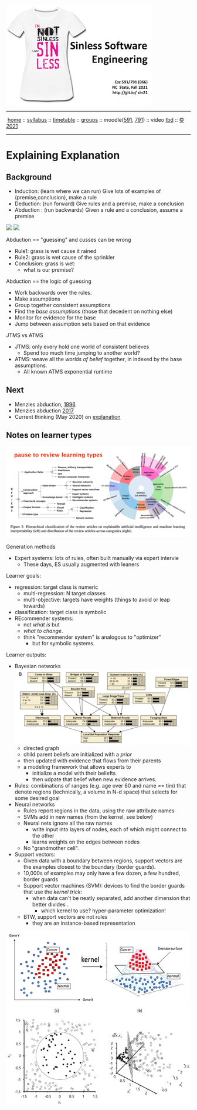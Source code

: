 <a name=top>
<a  href="https://git.io/sin21"><img  width=400 src="/docs/img/sin1.png"></a>       
<hr>
<p>
&nbsp;<a href="https://git.io/sin21">home</a> ::
<a href="https://github.com/txt/sin21/blob/master/docs/syllabus.md#top">syllabus</a> ::
<a href="https://github.com/txt/sin21/blob/master/docs/syllabus.md#timetable">timetable</a> ::
<a href="https://docs.google.com/spreadsheets/d/1n0zHiZlVYkLAEg5Lj1CVaLSEaeNy8iYjw8IMWYWs4Tk/edit?usp=sharing">groups</a> ::
moodle(<a href="https://moodle-courses2122.wolfware.ncsu.edu/course/view.php?id=3211">591</a>,
<a href="https://moodle-courses2122.wolfware.ncsu.edu/course/view.php?id=3211">791</a>) ::
video <a href="https://ncsu.hosted.panopto.com/Panopto/Pages/Sessions/List.aspx#folderID=a5998f03-01df-4c6c-91c1-ad80003f3c7c">tbd</a> ::
<a href="https://github.com/txt/sin21/blob/master/LICENSE.md#top">&copy; 2021</a>
<br>
<hr>

# Explaining Explanation

## Background

- Induction: (learn  where we can run) Give lots of examples of (premise,conclusion), make a  rule
- Deduction: (run  forward)  Give rules and a premise, make a conclusion
- Abduction :  (run backwards) Given a rule and a conclusion, assume a premise

<img src="http://images.slideplayer.com/15/4559301/slides/slide_5.jpg">

<img src="https://www.researchgate.net/profile/Maarten-Kleinhans/publication/48326326/figure/fig1/AS:307400054722561@1450301292381/Fig-A1-The-relation-between-abduction-deduction-and-induction-Several-alternative.png">

Abduction == "guessing"  and cusses can be  wrong

- Rule1: grass is  wet cause  it rained
- Rule2: grass is wet cause of the  sprinkler
- Conclusion: grass is wet:
  -  what  is  our premise?

Abduction  == the  logic of guessing

- Work  backwards over the  rules.
- Make assumptions
- Group together consistent  assumptions
- Find the  _base assumptions_ (those that decedent on nothing else)
- Monitor for evidence for the base
- Jump between assumption sets based  on  that  evidence

JTMS vs ATMS

- JTMS: only every hold one world of consistent  believes
  - Spend too much  time jumping to another world?
- ATMS: weave all the _worlds of belief_ together, in indexed by  the base assumptions.
  - All known ATMS exponential runtime

## Next

- Menzies abduction, [1996](96abok.pdf)
- Menzies abduction [2017](shorter.pdf)
- Current thinking (May 2020) on [explanation](Explainable_Artificial_Intelligence_a_Systematic_R.pdf)

## Notes on learner types

<img src="types.png">

Generation methods
- Expert systems: lots of rules, often built manually   via expert intervie
  - These days, ES  usually augmented with leaners

Learner goals:

- regression: target  class is numeric
  - multi-regression: N target classes
  - multi-objective:  targets have weights (things to avoid or leap towards)
-  classification: target  class is symbolic
- REcommender systems: 
  - not _what is_ but
  - _what  to change_.
  - think "recommender system" is analogous  to "optimizer"
    - but for  symbolic systems.

Learner outputs:

- Bayesian networks <img src="bayes.png" width=500 align=right>
  - directed graph
  - child parent beliefs are initialized with a _prior_
  - then updated with evidence  that  flows from their parents
  - a modeling  framework that allows experts to
    - initialize a model with their  beliefts
    - then  udpate  that belief when new evidence  arrives.
- Rules: combinations of ranges (e.g. age over 60 and name == tim) that denote regions (technically, a volume in  N-d space)
  that selects  for some desired goal
- Neural networks
  - Rules report regions  in  the  data, using the  raw attribute names
  - SVMs add in new names (from the kernel, see below)
  - Neural nets ignore all the raw names
    - write  input into layers of  nodes, each of which might connect
      to the other
    - learns weights on the  edges between nodes
  - No "grandmother cell".
- Support vectors:
  - Given data with a  boundary between  regions, support vectors
  are  the examples closest to the boundary (border guards).
  - 10,000s of examples may only have  a few dozen, a few  hundred,
     border guards
  - Support  vector machines (SVM): devices to find the border guards that use
    the  _kernel  trick_:
    - when data can't be neatly separated,  add another dimension
      that better  divides .
      - which kernel to use? hyper-parameter optimization!
  - BTW, support vectors are not rules
    - they are an instance-based representation

<img src="kernel1.png">

<img src="kernel2.png">


